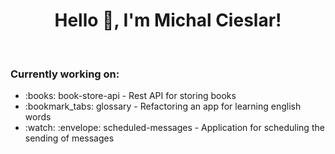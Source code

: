 <h1 align="center">Hello 👋, I'm Michal Cieslar!</h1>
<br>

<h3>Currently working on:</h3>
<ul>
  <li>:books: book-store-api - Rest API for storing books</li>
  <li>:bookmark_tabs: glossary - Refactoring an app for learning english words</li>
  <li>:watch: :envelope: scheduled-messages - Application for scheduling the sending of messages</li>
</ul>
</br>
